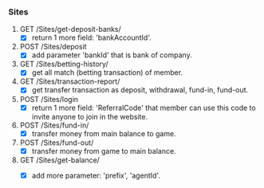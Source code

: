 ### Sites

1. GET /Sites/get-deposit-banks/
    - [x] return 1 more field: 'bankAccountId'.
  
2. POST /Sites/deposit
    - [x] add parameter 'bankId' that is bank of company.
  
3. GET /Sites/betting-history/
    - [x] get all match (betting transaction) of member.
  
4. GET /Sites/transaction-report/
    - [x] get transfer transaction as deposit, withdrawal, fund-in, fund-out.
  
5. POST /Sites/login
    - [x] return 1 more field: 'ReferralCode' that member can use this code to invite anyone to join in the website.

6. POST /Sites/fund-in/
    - [x] transfer money from main balance to game.

7. POST /Sites/fund-out/
    - [x] transfer money from game to main balance.

8. GET /Sites/get-balance/
    - [x] add more parameter: 'prefix', 'agentId'.

